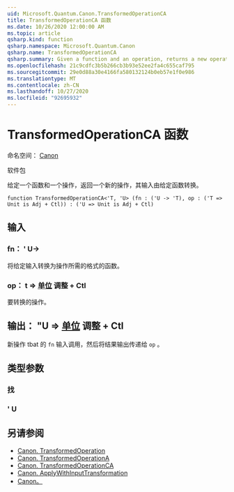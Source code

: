 ```yaml
---
uid: Microsoft.Quantum.Canon.TransformedOperationCA
title: TransformedOperationCA 函数
ms.date: 10/26/2020 12:00:00 AM
ms.topic: article
qsharp.kind: function
qsharp.namespace: Microsoft.Quantum.Canon
qsharp.name: TransformedOperationCA
qsharp.summary: Given a function and an operation, returns a new operation whose input is transformed by the given function.
ms.openlocfilehash: 21c9cdfc3b5b266cb3b93e52ee2fa4c655caf795
ms.sourcegitcommit: 29e0d88a30e4166fa580132124b0eb57e1f0e986
ms.translationtype: MT
ms.contentlocale: zh-CN
ms.lasthandoff: 10/27/2020
ms.locfileid: "92695932"
---
```

# <a name="transformedoperationca-function"></a>TransformedOperationCA 函数

命名空间： [Canon](xref:Microsoft.Quantum.Canon)

软件包 [](https://nuget.org/packages/)


给定一个函数和一个操作，返回一个新的操作，其输入由给定函数转换。

```qsharp
function TransformedOperationCA<'T, 'U> (fn : ('U -> 'T), op : ('T => Unit is Adj + Ctl)) : ('U => Unit is Adj + Ctl)
```


## <a name="input"></a>输入

### <a name="fn--u---t"></a>fn： ' U->

将给定输入转换为操作所需的格式的函数。


### <a name="op--t--unit-adj--ctl"></a>op： t => [单位](xref:microsoft.quantum.lang-ref.unit) 调整 + Ctl

要转换的操作。



## <a name="output--u--unit-adj--ctl"></a>输出： "U => [单位](xref:microsoft.quantum.lang-ref.unit) 调整 + Ctl

新操作 tbat 的 `fn` 输入调用，然后将结果输出传递给 `op` 。

## <a name="type-parameters"></a>类型参数

### <a name="t"></a>找


### <a name="u"></a>' U



## <a name="see-also"></a>另请参阅

- [Canon. TransformedOperation](xref:Microsoft.Quantum.Canon.TransformedOperation)
- [Canon. TransformedOperationA](xref:Microsoft.Quantum.Canon.TransformedOperationA)
- [Canon. TransformedOperationCA](xref:Microsoft.Quantum.Canon.TransformedOperationCA)
- [Canon. ApplyWithInputTransformation](xref:Microsoft.Quantum.Canon.ApplyWithInputTransformation)
- [Canon。](xref:Microsoft.Quantum.Canon.Composed)